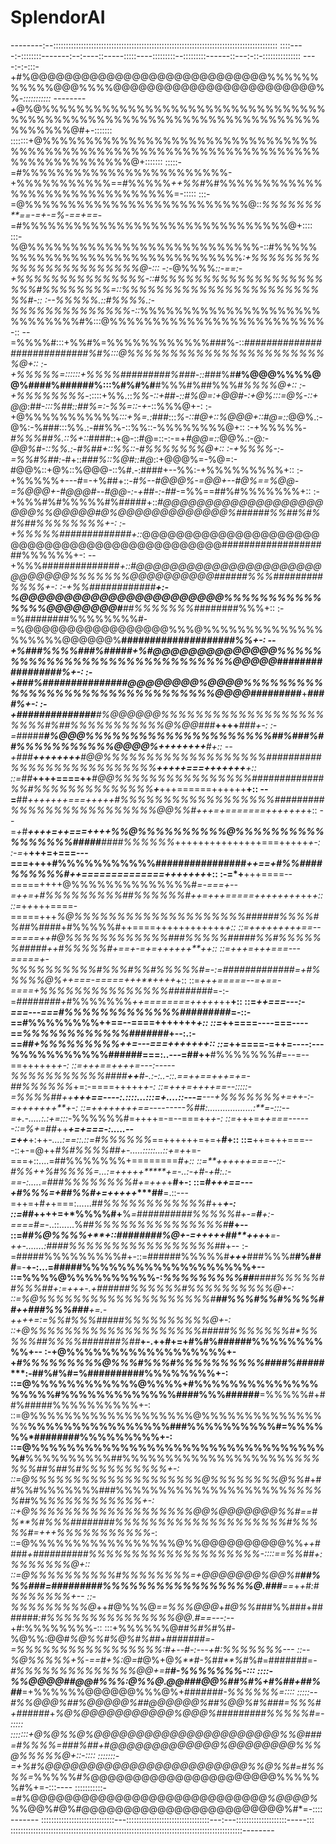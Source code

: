 # SplendorAI

--------:--:::::::::::::::::::::::::::::::::::::::::::::::::::::::::::::::::::::::::::::::::::::::::
::::----:-::::::::-------:--:----::-----:::::----:::::::::--:::::::::------::---:-::-:::::::::::::::
----:-:-:::-+#%@@@@@@@@@@@@@@@@@@@@@@@@@@@@%%%%%%%%%%%@@@%%%%@@@@@@@@@@@@@@@@@@@@@@@@%%*-:::::::::::
--------+*@%@%%%%%%%%%%%%%%%%%%%%%%%%%%%%%%%%%%%%%%%%%%%%%%%%%%%%%%%%%%%%%%%%%%%%%%%%%%%%@#+-:::::::
:::::::+@%%%%%%%%%%%%%%%%%%%%%%%%%%%%%%%%%%%%%%%%%%%%%%%%%%%%%%%%%%%%%%%%%%%%%%%%%%%%%%%%%%@+:::::::
:::::-=#%%%%%%%%%%%%%%%%%%%%%%%%-+%%%%%%%%%%%==#%%%%%*++%%#*%#%%%%%%%%%%%%%%%%%%%%%%%%%%%%%%%=-:::::
:::-=@%%%%%%%%%%%%%%%%%%%%%%%%%%@::*%%%%%%%**==-=+-=%-==+==*-=#%%%%%%%%%%%%%%%%%%%%%%%%%%%%%%%@+::::
:::-%@%%%%%%%%%%%%%%%%%%%%%%%%%%%-::#%%%%%%%%%%%%%%%%%%%%%%%%%%%%%%%%*:+%%%%%%%%%%%%%%%%%%%%%%%@-:::
-:-*@%%%%*::-==:-+%%%%%%%%%%%%%%%-::#%%%%%%%%%%%%%%%%%%%%%%#%%%%%%%%=::%%%%%%%%%%%%%%%%%%%%%%%%%#-::
:--%%%%%.::#%%%%.:-%%%%%%%%%%%%%%-::*%%%%%%%%%%%%%%%%%%%%%%%%%%%%%#%:::@%%%%%%%%%%%%%%%%%%%%%%%%%-::
--=%%%%#:::+%%#%=%%%%%%%%%%%%###%-::*############################%#%:::@%%%%%%%%%%%%%%%%%%%%%%%%@+::
:-+%%%%%=::::::+%%%%#########%###-::*###%#**#%@@@%%%%@@%####%######%:::%#%#%#**#%%%#%##%%%#*%%%%@+::
:-+%%%%%%%%*-:::::+%%.::*%%-::+##-::#%@=:+@@#-:+@%:::=@%-::+@@*:*##-:::%##::##%=:-%%=::-+*-::%%%@+-:
:-+@%%%%%%%%%%%*:::+%=.:*###:::*%-::#@+::%@@@+::#@=::*@@%.:-@%:-%###:::%%.:-##%%-::%%::-%%%%%%%%@+::
:-+%%%%%*-#%%%##%.::%+::*####::+@-::#@=::-:-=+*#@@=::*@@%.:-@*:-@@%#-::%%.:-#%##+::%%::-#%%%%%%%@+::
:-+%%%%-:-=%%#%##:-*#+::*###%::%@#::#@*::+@@@%=-%@=:-#@@%::+@%::%@@@-::%#.-:####+--%%:-+%%%%%%%%%+::
:-+%%%%%+---*#*=-+%##+::-*#%--#@@@%-=@@+--#@%==%@@-=%@@@+-#@@@#--#@@-:-+##-:-##*-=%%==##%#%%%%%%%+::
:-+%%%#%#%%%%%#%#####+::*#@@@@@@@@@@@@@@@@@@@@@@%%@@@@@#@%@@@@@@@@@@@@@%######%%##%#%#%##%%%%%%%%+-:
:-+%%%%%#############+::*@@@@@@@@@@@@@@@@@@@@@@@@@@@@@@@@@@@@@@@@@@@@@@####################%%%%%%+-:
--+%%%##############*+::#@@@@@@@@@@@@@@@@@@@@@@@@@@@@@%%%%%%%@@@@@@@@@@***####*##%%%#########%%%%+-:
:-+%%############****+:-%@@@@@@@@@@@@@@@@@@@@@@@%%%%%%%%%%%%%%%@@@@@@@@#****##%%%%%%%*########%%%+::
:-=%########%%%%%%%%#-=%@@@@@@@@@@@@@@@@@%%%@%%%%%%%%%%%%%%%%%%%%@@@@@@%**############*########%%+-:
--+%###%%%%###%#####+%#@@@@@@@@@@@@@@%%%%%%%%%%%%%%%%%%%%%%%%%%%%%%@@@@@*###########******######%+-:
:-+###%##########*#####@@@@@@@@%@@@@%%%%%%%%%%%%%%%%%%%%%%%%%%%%%%%%@@@@#########***+*******####%+-:
:-+###########*###****#%@@@@@@%%%%%%%%%%%%%%%%%%%%%%%#%##%%%%%%%%%%%@%@@#*##*******++++*******###+-:
:-=#*####*************#%@@@%%%%%%%%%%%%%%%%%%%%%##%###%##%%%%%%%%%%%@@@@%*******++*++++++*******#+::
--+#*##****++++++++****#@@%%%%%%%%%%%%%%%%%%%##########%%%%%%%%%%%%%%%%%******+*++++===+++++++***+::
::=**##***++++====++***#@@%%%%%%%%%%%%%%%%#############%%#%%%%%%%%%%%%%%****+***+++======++++++**+::
--=**##*+++++++===+++++#%%%%%%%%%%%%%%%%%%#########%%%%%%%%%%%%%%%%%@@%%#***+++=*+=======+++++++*+::
--=*+*#***++++=++===++++%%@%%%%%%%%%%@%%%%%%%%%%%%%%%%%#####**####%%%%%%*+++++++++++++++===+++++*+-:
:-=*+**+++=+===---===++++#%%%%%%%%%%%################*++==+#%%####%%%%%%#++==============+++++++*+::
:-=*+**+++====--=====++++@%%%%%%%%%%%%%%#*=-===+--=++=+#%%%%%%%%%##%%%%%%#++=+++=====++++++++*++*+::
::=*+*+*+++====-=====+++*%@%%%%%%%%%%%%%%%%%%%%######%%%%#%##*%####+#%%%%%#++====++++++++++++****+::
::=*+++++++++==--=====++#@%%%%%%%%%%%%*###%%%%%#####%%#%%%%%%#####++#%%%%%#*+==+-=+=++++++**+****+::
::=*+++=+++===---=====+-%%%%%%%%%%#%%%#%%#%%%%%#=-:=*#############=+#%%%%%@%++===-=====+++**++++*+::
::=*+++=====--=+==-====+%%%%%%%%%%%%%%%########*=-:-=***#####*###*+*#%%%%%%%*++========+++++*++**+::
::=*++===---:-===---===#%%%%%%%%%%%%%#########*=-::-==**************#%%%%%%%%++==--====+++++**++*+::
::=*++====----===----==*%%%%%%%%%%%%#######***+--:.:-==**********##+*%%%%%%%%%++=---===+++++***+*+::
::=*++====-=++=----:---%%%%%%%%%%%######******===:..---=**#******#++**#%%%%%%%#=--=--==++++++****+-:
::=*+++==++++=---:-----%%%%%%%%%%%####**++**#-.:-:..-::.==+*+==+++=*+=-##%%%%%%*+=:-====+++++****+-:
::=*+++=++++==--:::::-=%%%%##*++**+++==----:.::::...:::=+....::---=**---+%%%%%%%+=++-:-=+++++++**+-:
::=*++++++++==---------%##:..................:**=-:::--=+.-.....:.:+=:::-*%%%%%%#=++++=-=--===++*+-:
::=*+++=*++===------::=%+=##*++***+=+===-:.....--=++***+:++*-....:==::.::=#%%%%%%*==++++++=+=+**#+::
::=**++=+++===---::+-=@++*#%#%%%%##+-.....:::::...::***+=*+*+=-===+::....=##%%%%%%%+========****#+::
::=**++++++===--::-#%%++*%#%%%%=...:=+++++*****+=-..:-+#*-+#:.:-==-:.....=###%%%%%%%%#*+=+++*+**#+-:
::=#****+++==---+#%%%=+##%%#***+=+++++****##**=.::---=++=+#*+*+===:......*##%%%%%%%%%%%%#*++*****+-:
::=##***++++=+*%%%%#+**%*=*#*#########%%%%%#+-=**#**+:-====#=*-..::......%*##%%%%%%%%%%%%%%%#***#+--
::=#*******#%@%%%%+**+::*########%@+-=+**++++**##**++*+*+***=-++-.......:####%%%%%%%%%%%%%%%%%#*#+--
:-=#####%%%%%%%%%#+-::=######%%%%%#***+++***###%%%#**#%#*##***=-**+-:...=#####%%%%%%%%%%%%%%%%%%%+--
::=%%%%@%%%%%%%%%%-:*%%%%%%%%%#******#**####%%%%%#***#%%%#*#***+:=*+++-.+######%%%%%%#%%%%%%%%%%@+-:
::=%@%%%%%%%%%%%%**%%%%%%%%#*****##%%%#%%*#%%%%##++*###%%%###***+=.-++++=:=%%#%%%#####%%%%%%%%%%@+-:
::+@%%%%%%%%%%%%%%%%%%%%##**###%%%%%%%#*%%%%%##%%%%#######%##*****+-.++**#+=+#%#%######%%%%%%%%%%+--
:-+@%%%%%%%%%%%%%%%%%%+-+*#%%%%%%%%%@%%%#%%%#%%%%%%%%%%####%#####****:-##%#%#=%##########%%%%%%%%+-:
::=@%%%%%%%%%%%%@%%%%+#%%%%%%%%%%%%%%%%%%%#%%%%%%%%%%%%%####%%%######**=%%%%%#+##%#####%%%%%%%%%%+-:
::=@%%%%%%%%%%%%%%%%%%%@%%%%%%%%%%%%%%%%**%%%%%%%%%%%%%%%%###%%%%%%%%%%#=%%%%%%*########%%%%%%%%%+-:
::=@%%%%%%%%%%%%%%%%%%%%%%%%%%%%%%%%%%#**%%%%%%%%%%##%%%%%%%%%%%%%%%%%%%%*%%%%%%##%##%#%%%%%%%%%%+-:
::=@%%%%%%%%%%%%%%%%%%%%@%%%%%%%%@%%#*+##%%#%%%%%%%###%%%%%%%%%%%%%%%%%%%%*%%%%%#*#%%*%%%%%%%%%%%+-:
::+@%%%%%%%%%%%%%%%%%%%@@%@@@@@@@%%#==#%**%#%%%########%%%%%%%%%%%%%%%%%%%%#%%%%%#=+++%%%%%%%%%%%*-:
::=@%%%%%%%%%%%%%%%%%@%%@@@@@@@@@@%%*++##*##*+##########%%%%%%%%%%%%%%%%%%%%-::::==%%##+:%%%%%%%@+::
::=@%%%%%%%%%%#%%%%%%%%=+@@@@@@@%@@%#**##%%%###=#########%%%%%%%%%%%%%%%%%@.###**==*+*+#:#%%%%%%%+--
::-%%%%%%%%%@*++#@%%%@*==%%%@@@*+*#@%%#*##%%###+#######*:#%%%%%%%%%%%%%%%@@.#==---:-*-+#:%%%%%%%%-::
:::+%%%%%%@#*#%#%*#%#-%@%%:@@#*%@%%#%@****%#%##+#######=-=%%%%%%%%%%%%%%%%%:#+--#-:---+#:%%%%%%%*---
::--%@%%%%%+%-*==#+%:@=*#@%+@*%**#-%*#*#**%*#%#=#######=*-#%%%%%%%%%%%%%%@@+=#*********#-%%%%%%%-:::
::::-%%@@@@#*#@@#*%%%:@%%@.@@###@@**%##%*#%+#%##+##%##***=+%%%%%%@@@@@@%%%@%+####***###-*%%%%%%=::::
:::::--#%%@@@%##%@@@@@%##@@@@@@%##%@@%#%###=*%%%#+######*+*%@%@@@@@@@@@@@%@@@%#########%%%%%#=-:::::
:::::::+@%@%%@%@@@@@@@@@@@@@@@@@@@@@@%%@###=#%%%%=###%##+*#*@@@@@@@@@@@@@%@@@@@@@@%%%@%%%%%@+::-::::
:::::::-=+%#%@@@@@@@@@@@@@@@@@@@@@@@@%%@%%#=#%%%%=*%%%%%*#%*@@@@@@@@@@@@@@@@@@@@@@%%%%%%#%+=-:::----
:::::::::::-=#%@@@@@@@@@@@@@@@@@@@@@@@@@@@@*%@@@@%*%%@@%#@%#@@@@@@@@@@@@@@@@@@@@@@@@%#*=-::::-------
:::::::::::::::::::::::::::::---:::::::::::::::::::::::::::::::::---:---::::::::::::::::::::-----:::
::::::::::::::::::::::::::::::::::::::::::::::::::::::::::::::::::::::::::::::::::::::::::::--------
